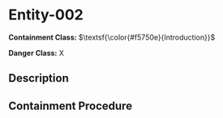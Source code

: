 # Entity-002

**Containment Class:** $\textsf{\color{#f5750e}{Introduction}}$ 

**Danger Class:** X

## Description

## Containment Procedure
